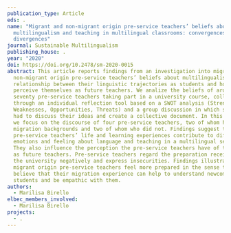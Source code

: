 ```yaml
---
publication_type: Article
eds: .
name: "Migrant and non-migrant origin pre-service teachers’ beliefs about
  multilingualism and teaching in multilingual classrooms: convergences and
  divergences"
journal: Sustainable Multilingualism
publishing_house: .
year: "2020"
doi: https://doi.org/10.2478/sm-2020-0015
abstract: This article reports findings from an investigation into migrant and
  non-migrant origin pre-service teachers’ beliefs about multilingualism and the
  relationship between their linguistic trajectories as students and how they
  perceive themselves as future teachers. We analize the beliefs of around
  seventy pre-service teachers taking part in a university course, collected
  through an individual reflection tool based on a SWOT analysis (Strengths,
  Weaknesses, Opportunities, Threats) and a group discussion in which students
  had to discuss their ideas and create a collective document. In this article
  we focus on the discourse of four pre-service teachers, two of whom had
  migration backgrounds and two of whom who did not. Findings suggest that
  pre-service teachers’ life and learning experiences contribute to different
  emotions and feeling about language and teaching in a multilingual setting.
  They also influence the perception the pre-service teachers have of themselves
  as future teachers. Pre-service teachers regard the preparation received at
  the university negatively and express insecurities. Findings illustrate that
  migrant origin pre-service teachers feel more prepared in the sense they
  believe that their migration experience can help to understand newcoming
  students and be empathic with them.
authors:
  - Marilisa Birello
elbec_members_involved:
  - Marilisa Birello
projects:
  - .
---
```

